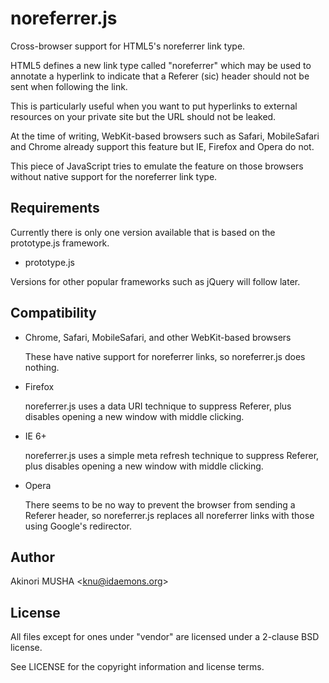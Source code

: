 noreferrer.js
=============

Cross-browser support for HTML5's noreferrer link type.

HTML5 defines a new link type called "noreferrer" which may be used to
annotate a hyperlink to indicate that a Referer (sic) header should
not be sent when following the link.

This is particularly useful when you want to put hyperlinks to
external resources on your private site but the URL should not be
leaked.

At the time of writing, WebKit-based browsers such as Safari,
MobileSafari and Chrome already support this feature but IE, Firefox
and Opera do not.

This piece of JavaScript tries to emulate the feature on those
browsers without native support for the noreferrer link type.

Requirements
------------

Currently there is only one version available that is based on the
prototype.js framework.

* prototype.js

Versions for other popular frameworks such as jQuery will follow
later.

Compatibility
-------------

* Chrome, Safari, MobileSafari, and other WebKit-based browsers

    These have native support for noreferrer links, so noreferrer.js
    does nothing.

* Firefox

    noreferrer.js uses a data URI technique to suppress Referer, plus
    disables opening a new window with middle clicking.

* IE 6+

    noreferrer.js uses a simple meta refresh technique to suppress
    Referer, plus disables opening a new window with middle clicking.

* Opera

    There seems to be no way to prevent the browser from sending a
    Referer header, so noreferrer.js replaces all noreferrer links
    with those using Google's redirector.

Author
------

Akinori MUSHA <<knu@idaemons.org>>

License
-------

All files except for ones under "vendor" are licensed under a 2-clause
BSD license.

See LICENSE for the copyright information and license terms.
